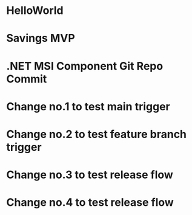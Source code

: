 # HelloWorld
# Savings MVP
# .NET MSI Component Git Repo Commit
# Change no.1 to test main trigger
# Change no.2 to test feature branch trigger
# Change no.3 to test release flow
# Change no.4 to test release flow
